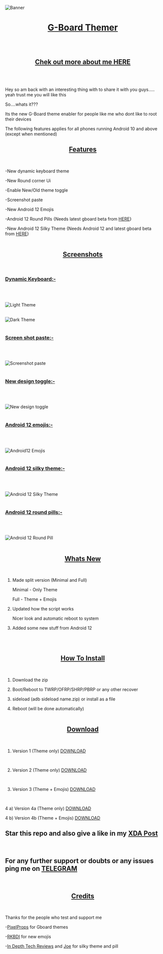 ![Banner](https://i.imgur.com/ktusjBg.jpg)
<br>
<center><h1><u>G-Board Themer</u></h1></center><br><br>

<h2><u><center>Chek out more about me <a href="https://immanuelraj.me/">HERE</a></center></u><br><br></h2>

Hey so am back with an interesting thing with to share it with you guys.....<br>
yeah trust me you will like this

So....whats it???

Its the new G-Board theme enabler for people like me who dont like to root their devices

The following features applies for all phones running Android 10 and above (except when mentioned)
<br>

<center><u><h2>Features</h2></u></center><br>


-New dynamic keyboard theme <br>

-New Round corner Ui <br>

-Enable New/Old theme toggle <br>

-Screenshot paste <br>

-New Android 12 Emojis <br>

-Android 12 Round Pills {Needs latest gboard beta from [HERE](https://www.apkmirror.com/apk/google-inc/gboard/)} <br>

-New Android 12 Silky Theme {Needs Android 12 and latest gboard beta from [HERE](https://www.apkmirror.com/apk/google-inc/gboard/)}
 <br> <br>

<center><u><h2>Screenshots</h2></u></center><br>

<h3><u>Dynamic Keyboard:-</u></h3> 
<br> <br>

![Light Theme](https://i.imgur.com/OE4MTgB.jpg)
<br> <br>

![Dark Theme](https://i.imgur.com/oM7S6Zk.jpg)
<br><br>

<h3><u>Screen shot paste:-</u></h3> 
<br><br>

![Screenshot paste](https://i.imgur.com/0t0KRTd.jpg)
<br><br>

<h3><u>New design toggle:-</u></h3> 
<br><br>

![New design toggle](https://i.imgur.com/FfMupKm.jpg)
<br><br>

<h3><u>Android 12 emojis:-</u></h3> 
<br><br>

![Android12 Emojis](https://i.imgur.com/fDPCBSu.png)
<br><br>

<h3><u>Android 12 silky theme:-</u></h3> 
<br><br>

![Android 12 Silky Theme](https://i.imgur.com/C8wQtSN.jpg)
<br><br>

<h3><u>Android 12 round pills:-</u></h3> 
<br><br>

![Android 12 Round Pill](https://i.imgur.com/sRDoCFE.jpg)
<br><br>

<center><u><h2>Whats New</h2></u></center> <br>

1) Made split version (Minimal and Full)


    Minimal - Only Theme


    Full - Theme + Emojis


2) Updated how the script works

    
    Nicer look and automatic reboot to system


3) Added some new stuff from Android 12 

<br><br>

<center><u><h2>How To Install</h2></u></center><br>

1) Download the zip

2) Boot/Reboot to TWRP/OFRP/SHRP/PBRP or any other recover

3) sideload (adb sideload name.zip) or install as a file

4) Reboot (will be done automatically)
<br><br>

<center><u><h2>Download</h2></u></center><br>


1) Version 1 (Theme only) [DOWNLOAD](https://sourceforge.net/projects/immanuelsbuilds/files/Gboard-Themer/Gboard_theme_enabler.zip/download)
<br>


2) Version 2 (Theme only) [DOWNLOAD](https://sourceforge.net/projects/immanuelsbuilds/files/Gboard-Themer/Gboard_theme_enabler_v2.zip/download)
<br>


3) Version 3 (Theme + Emojis) [DOWNLOAD](https://sourceforge.net/projects/immanuelsbuilds/files/Gboard-Themer/Gboard_theme_enabler_v3.zip/download)
<br>


4 a) Version 4a (Theme only) [DOWNLOAD](https://sourceforge.net/projects/immanuelsbuilds/files/Gboard-Themer/Gboard_theme_enabler_v4_Minimal.zip/download)
<br>


4 b) Version 4b (Theme + Emojis) [DOWNLOAD](https://sourceforge.net/projects/immanuelsbuilds/files/Gboard-Themer/Gboard_theme_enabler_v4_Full.zip/download)
<br>

## Star this repo and also give a like in my [XDA Post](https://forum.xda-developers.com/t/new-gboard-theme-enabler.4248721/)
<br>

## For any further support or doubts or any issues ping me on [TELEGRAM](https://t.me/yaa2g)
<br>

<center><u><h2>Credits</h2></u></center>
<br>

Thanks for the people who test and support me

-[PixelProps](https://t.me/pixelprops) for Gboard themes

-[RKBDI](https://forum.xda-developers.com/m/rkbd.7544065/) for new emojis

-[In Depth Tech Reviews](https://www.youtube.com/c/indepthtechreviews) and [Joe](https://t.me/joeKahnwald) for silky theme and pill
